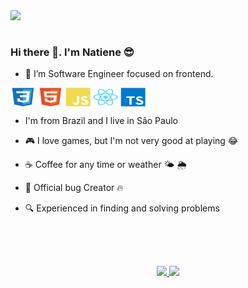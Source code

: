 <img align="left" width="300px" src="https://github.com/Natiene/Natiene/assets/32619832/e0198021-12e4-4f06-8a56-39af57452eb6">


</br>
</br>

### Hi there 👋. I'm Natiene 😎

- 🔭 I’m Software Engineer focused on frontend.
<div style="display: inline_block">
  <img align="center" alt="Nati-CSS" height="30" width="40" src="https://raw.githubusercontent.com/devicons/devicon/master/icons/css3/css3-original.svg">
  <img align="center" alt="Nati-HTML" height="30" width="40" src="https://raw.githubusercontent.com/devicons/devicon/master/icons/html5/html5-original.svg">
  <img align="center" alt="Nati-Js" height="30" width="40" src="https://raw.githubusercontent.com/devicons/devicon/master/icons/javascript/javascript-plain.svg">
  <img align="center" alt="Nati-React" height="30" width="40" src="https://raw.githubusercontent.com/devicons/devicon/master/icons/react/react-original.svg">
  <img align="center" alt="Nati-Ts" height="30" width="40" src="https://raw.githubusercontent.com/devicons/devicon/master/icons/typescript/typescript-plain.svg">
</div>

- I'm from Brazil and I live in São Paulo
- 🎮 I love games, but I'm not very good at playing 😂
- ☕ Coffee for any time or weather 🌤️ 🌦️
- 🔧 Official bug Creator 🔥
- 🔍 Experienced in finding and solving problems





  </br>
  </br>




##

<div display="inline-block" align="center">
  <a href="https://github.com/Natiene">
  <img height="180em" src="https://github-readme-stats.vercel.app/api?username=Natiene&show_icons=true&theme=cobalt&include_all_commits=true&count_private=true"/>
  <img height="180em" src="https://github-readme-stats.vercel.app/api/top-langs/?username=Natiene&layout=compact&langs_count=7&theme=cobalt"/>
</div>


